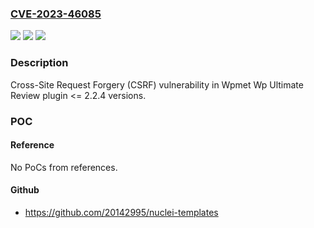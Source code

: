 ### [CVE-2023-46085](https://cve.mitre.org/cgi-bin/cvename.cgi?name=CVE-2023-46085)
![](https://img.shields.io/static/v1?label=Product&message=Wp%20Ultimate%20Review&color=blue)
![](https://img.shields.io/static/v1?label=Version&message=n%2Fa%3C%3D%202.2.4%20&color=brighgreen)
![](https://img.shields.io/static/v1?label=Vulnerability&message=CWE-352%20Cross-Site%20Request%20Forgery%20(CSRF)&color=brighgreen)

### Description

Cross-Site Request Forgery (CSRF) vulnerability in Wpmet Wp Ultimate Review plugin <= 2.2.4 versions.

### POC

#### Reference
No PoCs from references.

#### Github
- https://github.com/20142995/nuclei-templates

